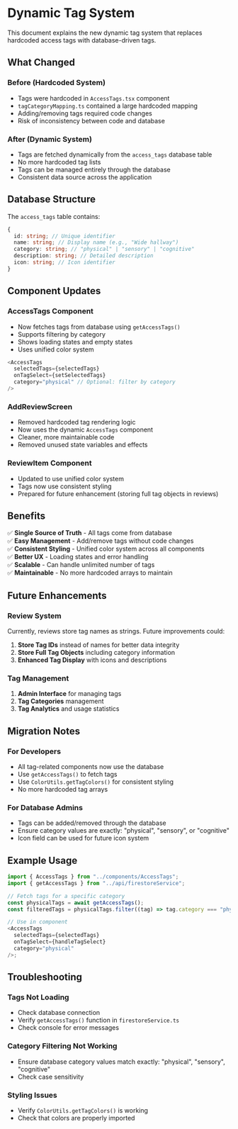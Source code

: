 # Dynamic Tag System

This document explains the new dynamic tag system that replaces hardcoded access tags with database-driven tags.

## What Changed

### **Before (Hardcoded System)**

- Tags were hardcoded in `AccessTags.tsx` component
- `tagCategoryMapping.ts` contained a large hardcoded mapping
- Adding/removing tags required code changes
- Risk of inconsistency between code and database

### **After (Dynamic System)**

- Tags are fetched dynamically from the `access_tags` database table
- No more hardcoded tag lists
- Tags can be managed entirely through the database
- Consistent data source across the application

## Database Structure

The `access_tags` table contains:

```typescript
{
  id: string; // Unique identifier
  name: string; // Display name (e.g., "Wide hallway")
  category: string; // "physical" | "sensory" | "cognitive"
  description: string; // Detailed description
  icon: string; // Icon identifier
}
```

## Component Updates

### **AccessTags Component**

- Now fetches tags from database using `getAccessTags()`
- Supports filtering by category
- Shows loading states and empty states
- Uses unified color system

```typescript
<AccessTags
  selectedTags={selectedTags}
  onTagSelect={setSelectedTags}
  category="physical" // Optional: filter by category
/>
```

### **AddReviewScreen**

- Removed hardcoded tag rendering logic
- Now uses the dynamic `AccessTags` component
- Cleaner, more maintainable code
- Removed unused state variables and effects

### **ReviewItem Component**

- Updated to use unified color system
- Tags now use consistent styling
- Prepared for future enhancement (storing full tag objects in reviews)

## Benefits

✅ **Single Source of Truth** - All tags come from database  
✅ **Easy Management** - Add/remove tags without code changes  
✅ **Consistent Styling** - Unified color system across all components  
✅ **Better UX** - Loading states and error handling  
✅ **Scalable** - Can handle unlimited number of tags  
✅ **Maintainable** - No more hardcoded arrays to maintain

## Future Enhancements

### **Review System**

Currently, reviews store tag names as strings. Future improvements could:

1. **Store Tag IDs** instead of names for better data integrity
2. **Store Full Tag Objects** including category information
3. **Enhanced Tag Display** with icons and descriptions

### **Tag Management**

1. **Admin Interface** for managing tags
2. **Tag Categories** management
3. **Tag Analytics** and usage statistics

## Migration Notes

### **For Developers**

- All tag-related components now use the database
- Use `getAccessTags()` to fetch tags
- Use `ColorUtils.getTagColors()` for consistent styling
- No more hardcoded tag arrays

### **For Database Admins**

- Tags can be added/removed through the database
- Ensure category values are exactly: "physical", "sensory", or "cognitive"
- Icon field can be used for future icon system

## Example Usage

```typescript
import { AccessTags } from "../components/AccessTags";
import { getAccessTags } from "../api/firestoreService";

// Fetch tags for a specific category
const physicalTags = await getAccessTags();
const filteredTags = physicalTags.filter((tag) => tag.category === "physical");

// Use in component
<AccessTags
  selectedTags={selectedTags}
  onTagSelect={handleTagSelect}
  category="physical"
/>;
```

## Troubleshooting

### **Tags Not Loading**

- Check database connection
- Verify `getAccessTags()` function in `firestoreService.ts`
- Check console for error messages

### **Category Filtering Not Working**

- Ensure database category values match exactly: "physical", "sensory", "cognitive"
- Check case sensitivity

### **Styling Issues**

- Verify `ColorUtils.getTagColors()` is working
- Check that colors are properly imported
